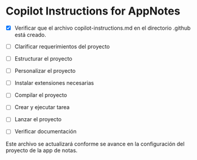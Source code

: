 # Copilot Instructions for AppNotes

- [x] Verificar que el archivo copilot-instructions.md en el directorio .github está creado.

- [ ] Clarificar requerimientos del proyecto
- [ ] Estructurar el proyecto
- [ ] Personalizar el proyecto
- [ ] Instalar extensiones necesarias
- [ ] Compilar el proyecto
- [ ] Crear y ejecutar tarea
- [ ] Lanzar el proyecto
- [ ] Verificar documentación

Este archivo se actualizará conforme se avance en la configuración del proyecto de la app de notas.
